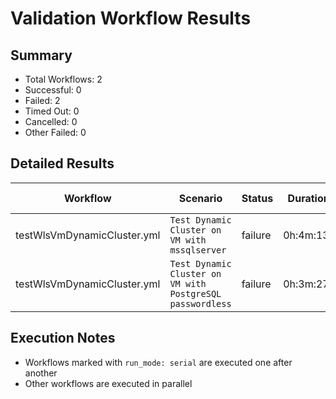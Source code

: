 # Validation Workflow Results

## Summary
- Total Workflows: 2
- Successful: 0
- Failed: 2
- Timed Out: 0
- Cancelled: 0
- Other Failed: 0

## Detailed Results

| Workflow | Scenario | Status | Duration | Run URL |
|----------|----------|---------|-----------|----------|
| testWlsVmDynamicCluster.yml | `Test Dynamic Cluster on VM with mssqlserver` | failure | 0h:4m:13s | [View Run](https://github.com/azure-javaee/weblogic-azure/actions/runs/18285536720) |
| testWlsVmDynamicCluster.yml | `Test Dynamic Cluster on VM with PostgreSQL passwordless` | failure | 0h:3m:27s | [View Run](https://github.com/azure-javaee/weblogic-azure/actions/runs/18285692803) |


## Execution Notes
- Workflows marked with `run_mode: serial` are executed one after another
- Other workflows are executed in parallel
